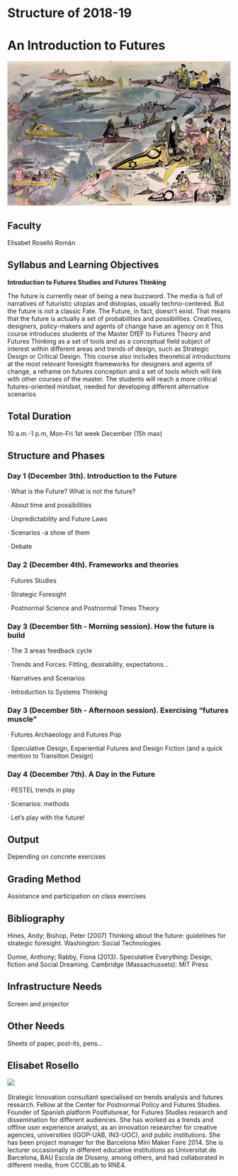 Structure of 2018-19
======================

# An Introduction to Futures

![](images/image_1.jpg)


## Faculty
Elisabet Roselló Román


## Syllabus and Learning Objectives

**Introduction to Futures Studies and Futures Thinking**

The future is currently near of being a new buzzword. The media is full of narratives of futuristic utopias and distopias, usually techno-centered. But the future is not a classic Fate. The Future, in fact, doesn’t exist. That means that the future is actually a set of probabilities and possibilities. Creatives, designers, policy-makers and agents of change have an agency on it This course introduces students of the Master DfEF to Futures Theory and Futures Thinking as a set of tools and as a conceptual field subject of interest within different areas and trends of design, such as Strategic Design or Critical Design. This course also includes theoretical introductions at the most relevant foresight frameworks for designers and agents of change, a reframe on futures conception and a set of tools which will link with other courses of the master. The students will reach a more critical futures-oriented mindset, needed for developing different alternative scenarios



## Total Duration

10 a.m.-1 p.m, Mon-Fri 1st week December (15h max)



## Structure and Phases

### Day 1 (December 3th). Introduction to the Future

· What is the Future? What is not the future?

· About time and possibilities

· Unpredictability and Future Laws

· Scenarios -a show of them

· Debate

### Day 2 (December 4th). Frameworks and theories

· Futures Studies

· Strategic Foresight

· Postnormal Science and Postnormal Times Theory

### Day 3 (December 5th - Morning session). How the future is build

· The 3 areas feedback cycle

· Trends and Forces: Fitting, desirability, expectations…

· Narratives and Scenarios

· Introduction to Systems Thinking

### Day 3 (December 5th - Afternoon session). Exercising “futures muscle”

· Futures Archaeology and Futures Pop

· Speculative Design, Experiential Futures and Design Fiction (and a quick mention to Transition Design)

### Day 4 (December 7th). A Day in the Future

· PESTEL trends in play

· Scenarios: methods

· Let’s play with the future!



## Output
Depending on concrete exercises


## Grading Method
Assistance and participation on class exercises

## Bibliography

Hines, Andy; Bishop, Peter (2007) Thinking about the future: guidelines for strategic foresight. Washington: Social Technologies

Dunne, Anthony; Rabby, Fiona (2013). Speculative Everything: Design, fiction and Social Dreaming. Cambridge (Massachussets): MIT Press

## Infrastructure Needs
Screen and projector

## Other Needs
Sheets of paper, post-its, pens…

## Elisabet Rosello

![](../../../../assets/images/faculty_photos/elisabet_rosello.jpg)

Strategic Innovation consultant specialised on trends analysis and futures research. Fellow at the Center for Postnormal Policy and Futures Studies. Founder of Spanish platform Postfuturear, for Futures Studies research and dissemination for different audiences. She has worked as a trends and offline user experience analyst, as an innovation researcher for creative agencies, universities (IGOP-UAB, IN3-UOC), and public institutions. She has been project manager for the Barcelona Mini Maker Faire 2014. She is lecturer occasionally in different educative institutions as Universitat de Barcelona, BAU Escola de Disseny, among others, and had collaborated in different media, from CCCBLab to RNE4.
